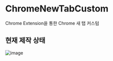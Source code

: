 # ChromeNewTabCustom
Chrome Extension을 통한 Chrome 새 탭 커스텀

## 현재 제작 상태
![image](https://github.com/isayaksh/ChromeNewTabCustom/assets/85926257/e3fdf700-8de2-4170-aec5-8d0af9e0b77c)
